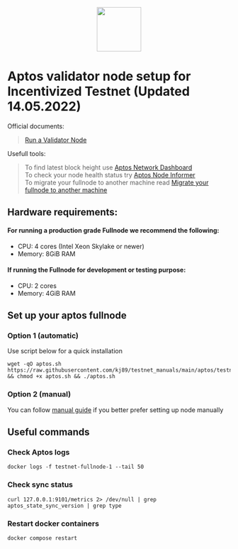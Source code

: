 <p align="center">
  <img width="100" height="auto" src="https://user-images.githubusercontent.com/50621007/165930080-4f541b46-1ae3-461c-acc9-de72d7ab93b7.png">
</p>

# Aptos validator node setup for Incentivized Testnet (Updated 14.05.2022)
Official documents:
> [Run a Validator Node](https://aptos.dev/tutorials/validator-node/intro)

Usefull tools:
> To find latest block height use [Aptos Network Dashboard](https://status.devnet.aptos.dev/)\
> To check your node health status try [Aptos Node Informer](http://node-tools.net/aptos/tester/)\
> To migrate your fullnode to another machine read [Migrate your fullnode to another machine](https://github.com/kj89/testnet_manuals/blob/main/aptos/testnet/migrate_fullnode.md)

## Hardware requirements:
#### For running a production grade Fullnode we recommend the following:
- CPU: 4 cores (Intel Xeon Skylake or newer)
- Memory: 8GiB RAM

#### If running the Fullnode for development or testing purpose:
- CPU: 2 cores
- Memory: 4GiB RAM

## Set up your aptos fullnode
### Option 1 (automatic)
Use script below for a quick installation
```
wget -qO aptos.sh https://raw.githubusercontent.com/kj89/testnet_manuals/main/aptos/testnet/aptos.sh && chmod +x aptos.sh && ./aptos.sh
```

### Option 2 (manual)
You can follow [manual guide](https://github.com/kj89/testnet_manuals/blob/main/aptos/testnet/manual_install.md) if you better prefer setting up node manually

## Useful commands
### Check Aptos logs
```
docker logs -f testnet-fullnode-1 --tail 50
```

### Check sync status
```
curl 127.0.0.1:9101/metrics 2> /dev/null | grep aptos_state_sync_version | grep type
```

### Restart docker containers
```
docker compose restart
```

